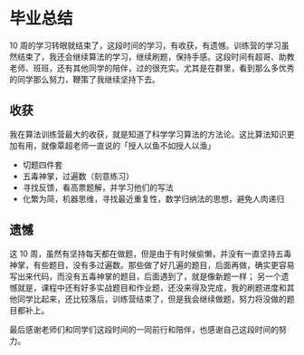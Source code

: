# 毕业总结

10 周的学习转眼就结束了，这段时间的学习，有收获，有遗憾。训练营的学习虽然结束了，我还会继续算法的学习，继续刷题，保持手感。这段时间有超哥、助教老师、班班，还有其他同学的陪伴，过的很充实。尤其是在群里，看到那么多优秀的同学那么努力，鞭策了我继续坚持下去。



## 收获

我在算法训练营最大的收获，就是知道了科学学习算法的方法论。这比算法知识更加有用，就像覃超老师一直说的「授人以鱼不如授人以渔」

* 切题四件套
* 五毒神掌，过遍数（刻意练习）
* 寻找反馈，看高票题解，并学习他们的写法
* 化繁为简，机器思维，寻找最近重复性，数学归纳法的思想，避免人肉递归



## 遗憾

这 10 周，虽然有坚持每天都在做题，但是由于有时候偷懒，并没有一直坚持五毒神掌，有些题目，没有多过遍数。那些做了好几遍的题目，后面再做，确实更容易写出来代码，而没有五毒神掌的题目，后面遇到了，就是像新题一样；
另一个遗憾就是，课程中还有好多实战题目和作业题，还没来得及完成，我的刷题进度和其他同学比起来，还比较落后，训练营结束了，但是我会继续做题，努力将没做的题目都补上。


最后感谢老师们和同学们这段时间的一同前行和陪伴，也感谢自己这段时间的努力。
